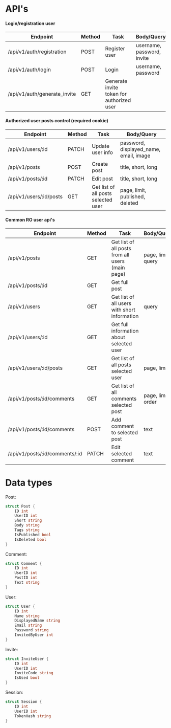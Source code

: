 # API's

#### Login/registration user
| Endpoint | Method | Task | Body/Query |
|--|--|--|--|
| /api/v1/auth/registration | POST | Register user | username, password, invite |
| /api/v1/auth/login | POST | Login | username, password |
| /api/v1/auth/generate_invite | GET | Generate invite token for authorized user |

#### Authorized user posts control (required cookie)
| Endpoint | Method | Task | Body/Query |
|--|--|--|--|
| /api/v1/users/:id | PATCH | Update user info | password, displayed_name, email, image |
| /api/v1/posts | POST | Create post | title, short, long |
| /api/v1/posts/:id | PATCH | Edit post | title, short, long |
| /api/v1/users/:id/posts | GET | Get list of all posts selected user | page, limit, published, deleted |

#### Common RO user api's
| Endpoint | Method | Task | Body/Query |
|--|--|--|--|
| /api/v1/posts | GET | Get list of all posts from all users (main page) | page, limit, query |
| /api/v1/posts/:id | GET | Get full post |
| /api/v1/users | GET | Get list of all users with short information | query |
| /api/v1/users/:id | GET | Get full information about selected user |
| /api/v1/users/:id/posts | GET | Get list of all posts selected user | page, limit |
| /api/v1/posts/:id/comments | GET | Get list of all comments selected post | page, limit, order |
| /api/v1/posts/:id/comments | POST | Add comment to selected post | text |
| /api/v1/posts/:id/comments/:id | PATCH | Edit selected comment | text |

# Data types

Post:
```go
struct Post {
	ID int
	UserID int
	Short string
	Body string
	Tags string
	IsPublished bool
	IsDeleted bool
}
```

Comment:
```go
struct Comment {
	ID int
	UserID int
	PostID int
	Text string
}
```

User:
```go
struct User {
	ID int
	Name string
	DisplayedName string
	Email string
	Password string
	InvitedByUser int
}
```

Invite:
```go
struct InviteUser {
	ID int
	UserID int
	InviteCode string
	IsUsed bool
}
```

Session:
```go
struct Session {
	ID int
	UserID int
	TokenHash string
}
```
